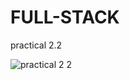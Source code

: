 # FULL-STACK
practical 2.2

![practical  2 2](https://github.com/user-attachments/assets/c232d9fa-acd3-4515-ab89-224d069443a4)
